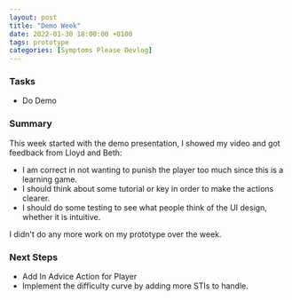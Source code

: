 ```yaml
---
layout: post
title: "Demo Week"
date: 2022-01-30 18:00:00 +0100
tags: prototype
categories: [Symptoms Please Devlog]
---
```


### Tasks
- Do Demo

### Summary
This week started with the demo presentation, I showed my video and got feedback from Lloyd and Beth:

- I am correct in not wanting to punish the player too much since this is a learning game.
- I should think about some tutorial or key in order to make the actions clearer.
- I should do some testing to see what people think of the UI design, whether it is intuitive. 

I didn't do any more work on my prototype over the week.

### Next Steps
- Add In Advice Action for Player
- Implement the difficulty curve by adding more STIs to handle. 